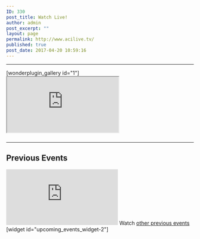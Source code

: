 ```yaml
---
ID: 330
post_title: Watch Live!
author: admin
post_excerpt: ""
layout: page
permalink: http://www.acilive.tv/
published: true
post_date: 2017-04-20 10:59:16
---
```

<hr />
[wonderplugin_gallery id="1"]
<div id="watch-live">
<div class="embed-responsive embed-responsive-16by9"><iframe src="https://www.youtube.com/embed/live_stream?channel=UCIQVsLx7MIwj5ZhswD3ff3Q" width="300" height="150"></iframe></div>
<div style="font-size: 11px; padding-top: 10px; width: 560px;"></div>
</div>
<div id="previous-events">

<hr />

<h2>Previous Events</h2>
<div class="embed-responsive embed-responsive-16by9"><iframe class="embed-responsive-item" src="https://www.youtube.com/embed/videoseries?list=PLxbYQbP8SEqZ6WDDlQJmHLRjmevsGy3rA" width="300" height="150" frameborder="0" allowfullscreen="allowfullscreen"></iframe>
Watch
<a href="https://www.youtube.com/channel/UCIQVsLx7MIwj5ZhswD3ff3Q">other previous events</a></div>
[widget id="upcoming_events_widget-2"]
</div>